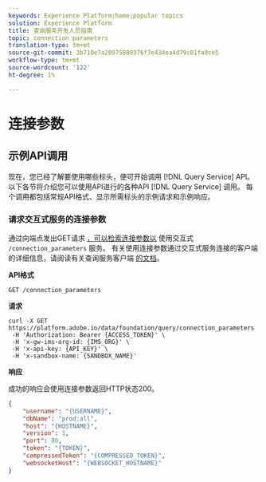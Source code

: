 ```yaml
---
keywords: Experience Platform;home;popular topics
solution: Experience Platform
title: 查询服务开发人员指南
topic: connection parameters
translation-type: tm+mt
source-git-commit: 3b710e7a20975880376f7e434ea4d79c01fa0ce5
workflow-type: tm+mt
source-wordcount: '122'
ht-degree: 1%

---
```



# 连接参数

## 示例API调用

现在，您已经了解要使用哪些标头，便可开始调用 [!DNL Query Service] API。 以下各节将介绍您可以使用API进行的各种API [!DNL Query Service] 调用。 每个调用都包括常规API格式、显示所需标头的示例请求和示例响应。

### 请求交互式服务的连接参数

通过向端点发出GET请求 [，可以检索连接参数以](../creating-queries/writing-queries.md) 使用交互式 `/connection_parameters` 服务。 有关使用连接参数通过交互式服务连接的客户端的详细信息，请阅读有关查询服务客户端 [的文档](../clients/overview.md)。

**API格式**

```http
GET /connection_parameters
```

**请求**

```shell
curl -X GET https://platform.adobe.io/data/foundation/query/connection_parameters
 -H 'Authorization: Bearer {ACCESS_TOKEN}' \
 -H 'x-gw-ims-org-id: {IMS_ORG}' \
 -H 'x-api-key: {API_KEY}' \
 -H 'x-sandbox-name: {SANDBOX_NAME}'
```

**响应**

成功的响应会使用连接参数返回HTTP状态200。

```json
{
    "username": "{USERNAME}",
    "dbName": "prod:all",
    "host": "{HOSTNAME}",
    "version": 1,
    "port": 80,
    "token": "{TOKEN}",
    "compressedToken": "{COMPRESSED_TOKEN}",
    "websocketHost": "{WEBSOCKET_HOSTNAME}"
}
```
